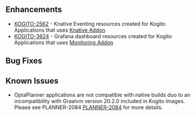 ## Enhancements

- [KOGITO-2562](https://issues.redhat.com/browse/KOGITO-2562) - Knative Eventing resources created for Kogito Applications that uses [Knative Addon](https://github.com/kiegroup/kogito-examples/tree/stable/process-knative-quickstart-quarkus).  
- [KOGITO-3624](https://issues.redhat.com/browse/KOGITO-3624) - Grafana dashboard resources created for Kogito Applications that uses [Monitoring Addon](https://blog.kie.org/2020/07/trustyai-meets-kogito-decision-monitoring.html)

## Bug Fixes

## Known Issues
- OptaPlanner applications are not compatible with native builds duo to an incompatibility with Graalvm version 20.2.0 included in Kogito Images. Please see PLANNER-2084 [PLANNER-2084](https://issues.redhat.com/browse/PLANNER-2084) for more details.
